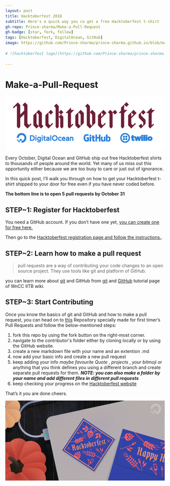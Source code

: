 ```yaml
---
layout: post
title: Hacktoberfest 2018
subtitle: Here's a quick way you ca get a free Hacktoberfest t-shirt 
gh-repo: Prince-sharma/Make-a-Pull-Request
gh-badge: [star, fork, follow]
tags: [Hacktoberfest, DigitalOcean, GitHub]
image: https://github.com/Prince-sharma/prince-sharma.github.io/blob/master/assets/images/hacktoberfest/hacktober-transparent.png

# ![hacktoberfest logo](https://github.com/Prince-sharma/prince-sharma.github.io/blob/master/assets/images/hacktoberfest/hacktober-transparent.png)

---
```


# Make-a-Pull-Request


![hacktoberfest logo](https://github.com/Prince-sharma/prince-sharma.github.io/blob/master/assets/images/hacktoberfest/hacktober-transparent.png "Logo Title Text 1")

Every October, Digital Ocean and GitHub ship out free Hacktoberfest shirts to thousands of people around the world.
Yet many of us miss out this opportunity either because we are too busy to care or just out of ignorance.

In this quick post, I’ll walk you through on how to get your Hacktoberfest t-shirt shipped to your door for free even if you have never coded before.


**The bottom line is to open 5 pull requests by October 31**

## STEP~1: Register for Hacktoberfest

You need a GitHub account. If you don’t have one yet, [ you can create one for free here.](https://github.com/join)

Then go to the [Hacktoberfest registration page and follow the instructions.](https://hacktoberfest.digitalocean.com/sign_up/register).

## STEP~2: Learn how to make a pull request

> pull requests are a way of contributing your code changes to an open source project. They use tools like git and platform of GitHub.

you can learn more about [git](https://wncc-iitb.org/wiki/index.php/Git) and GitHub from [git](https://wncc-iitb.org/wiki/index.php/Git_Tutorial) and [GitHub](https://wncc-iitb.org/wiki/index.php/Github-tutorial) tutorial page of WnCC IITB wiki.

## STEP~3: Start Contributing

Once you know the basics of git and GitHub and how to make a pull request, you can head on to [this](https://github.com/Prince-sharma/Make-a-Pull-Request) Repository specially made for first timer’s Pull Requests and follow the below-mentioned steps:

1. fork this repo by using the fork button on the right-most corner.
2. navigate to the contributor's folder either by cloning locally or by using the GitHub website.
3. create a new markdown file with your name and an extention .md
4. now add your basic info and create a new pull request 
5. keep adding your info _maybe favourite Quote_ , _projects_ , _your bitmoji_ or anything that you think defines you using a different branch and create separate pull requests for them.
**_NOTE: you can also make a folder by your name and add different files in different pull requests_**
6. keep checking your progress on the [Hacktoberfest website](https://hacktoberfest.digitalocean.com/)

That’s it you are done cheers.

![hacktoberfest logo](https://github.com/Prince-sharma/prince-sharma.github.io/blob/master/assets/images/hacktoberfest/Hacktoberfest-mac.png "Logo Title Text 1")
 

